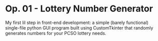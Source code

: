 # Op. 01 - Lottery Number Generator 
My first lil step in front-end development: a simple (barely functional) single-file python GUI program built using CustomTkinter that randomly generates numbers for your PCSO lottery needs. 


